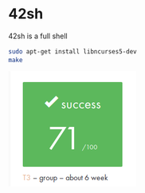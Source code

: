 # 42sh

42sh is a full shell

```bash
sudo apt-get install libncurses5-dev  
make
```

![alt tag](presentation.png)

